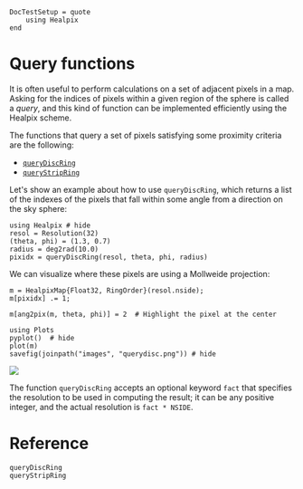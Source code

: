 ```@meta
DocTestSetup = quote
    using Healpix
end
```

# Query functions

It is often useful to perform calculations on a set of adjacent pixels
in a map. Asking for the indices of pixels within a given region of
the sphere is called a *query*, and this kind of function can be
implemented efficiently using the Healpix scheme.

The functions that query a set of pixels satisfying some proximity criteria are the following:

- [`queryDiscRing`](@ref)
- [`queryStripRing`](@ref)


Let's show an example about how to use `queryDiscRing`, which returns
a list of the indexes of the pixels that fall within some angle from a
direction on the sky sphere:

```@example querydiscexample
using Healpix # hide
resol = Resolution(32)
(theta, phi) = (1.3, 0.7)
radius = deg2rad(10.0)
pixidx = queryDiscRing(resol, theta, phi, radius)
```

We can visualize where these pixels are using a Mollweide projection:

```@example querydiscexample
m = HealpixMap{Float32, RingOrder}(resol.nside);
m[pixidx] .= 1;

m[ang2pix(m, theta, phi)] = 2  # Highlight the pixel at the center

using Plots
pyplot()  # hide
plot(m)
savefig(joinpath("images", "querydisc.png")) # hide
```
![](images/querydisc.png)

The function `queryDiscRing` accepts an optional keyword `fact` that
specifies the resolution to be used in computing the result; it can be
any positive integer, and the actual resolution is `fact * NSIDE`.

# Reference

```@docs
queryDiscRing
queryStripRing
```

